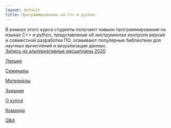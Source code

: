 ```yaml
---
layout: default
title: Программирование на C++ и python
---
```


<style>
.border-none { border: none; }
</style>


<div class="row">
    <div class="col-sm-12 mb-2">
        <div class="card p-2 border-secondary">
          В рамках этого курса студенты получают навыки программирования на языках C++ и python,
          представление об инструментах контроля версий и совместной разработки ПО,
          осваивают популярные библиотеки для научных вычислений и визуализации данных.
        </div>
    </div>
</div>

<div class="row">
    <div class="col-sm-12 mb-2">
        <div class="card border-none">
            <a class="btn btn-block btn-danger p-4" href="enroll2020">Запись на альтернативные дисциплины 2020</a>
        </div>
    </div>
</div>

<div class="row">
    <div class="col-sm-6 mb-2 pr-1">
        <div class="card border-none">
            <a class="btn btn-block btn-primary p-4" href="lectures">
                <p class="card-text"><i class="fa fa-glass"></i> Лекции</p>
            </a>
        </div>
    </div>
    <div class="col-sm-6 mb-2 pl-1">
        <div class="card border-none">
            <a class="btn btn-block btn-primary p-4" href="seminars">
                <p class="card-text"><i class="fa fa-road"></i> Семинары</p>
            </a>
        </div>
    </div>
</div>

<div class="row">
    <div class="col-sm-6 mb-2 pr-1">
        <div class="card border-none">
            <a class="btn btn-block btn-success p-4" href="textbook">
                <p class="card-text"><i class="fa fa-pencil-square-o"></i> Материалы</p>
            </a>
        </div>
    </div>
    <div class="col-sm-6 mb-2 pl-1">
        <div class="card border-none">
            <a class="btn btn-block btn-success p-4" href="problems">
                <p class="card-text"><i class="fa fa-check-square-o"></i> Задания</p>
            </a>
        </div>
    </div>
</div>

<div class="row">
    <div class="col-sm-4 mb-2 pr-1">
        <div class="card border-none">
            <a class="btn btn-block btn-warning p-4" href="about">
                <p class="card-text"><i class="fa fa-fire"></i> О&nbsp;курсе</p>
            </a>
        </div>
    </div>
    <div class="col-sm-4 mb-2 pl-1 pr-1">
        <div class="card border-none">
            <a class="btn btn-block btn-warning p-4" href="team">
                <p class="card-text"><i class="fa fa-child"></i> Команда</p>
            </a>
        </div>
    </div>
    <div class="col-sm-4 mb-2 pl-1">
        <div class="card border-none">
            <a class="btn btn-block btn-warning p-4" href="qna">
                <p class="card-text"><i class="fa fa-fire"></i> Q&amp;A</p>
            </a>
        </div>
    </div>
</div>
<br>
